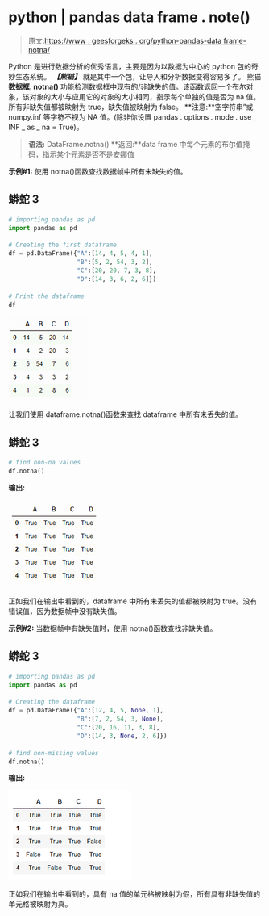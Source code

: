 # python | pandas data frame . note()

> 原文:[https://www . geesforgeks . org/python-pandas-data frame-notna/](https://www.geeksforgeeks.org/python-pandas-dataframe-notna/)

Python 是进行数据分析的优秀语言，主要是因为以数据为中心的 python 包的奇妙生态系统。 ***【熊猫】*** 就是其中一个包，让导入和分析数据变得容易多了。
熊猫**数据框. notna()** 功能检测数据框中现有的/非缺失的值。该函数返回一个布尔对象，该对象的大小与应用它的对象的大小相同，指示每个单独的值是否为 na 值。所有非缺失值都被映射为 true，缺失值被映射为 false。
**注意:**空字符串”或 numpy.inf 等字符不视为 NA 值。(除非你设置 pandas . options . mode . use _ INF _ as _ na = True)。

> **语法:** DataFrame.notna()
> **返回:**data frame 中每个元素的布尔值掩码，指示某个元素是否不是安娜值

**示例#1:** 使用 notna()函数查找数据帧中所有未缺失的值。

## 蟒蛇 3

```py
# importing pandas as pd
import pandas as pd

# Creating the first dataframe
df = pd.DataFrame({"A":[14, 4, 5, 4, 1],
                   "B":[5, 2, 54, 3, 2],
                   "C":[20, 20, 7, 3, 8],
                   "D":[14, 3, 6, 2, 6]})

# Print the dataframe
df
```

![](img/291aa2ed401398537f5e3626ac2c5b81.png)

让我们使用 dataframe.notna()函数来查找 dataframe 中所有未丢失的值。

## 蟒蛇 3

```py
# find non-na values
df.notna()
```

**输出:**

![](img/2eaa26563f67c74e3b59126432e542b5.png)

正如我们在输出中看到的，dataframe 中所有未丢失的值都被映射为 true。没有错误值，因为数据帧中没有缺失值。

**示例#2:** 当数据帧中有缺失值时，使用 notna()函数查找非缺失值。

## 蟒蛇 3

```py
# importing pandas as pd
import pandas as pd

# Creating the dataframe
df = pd.DataFrame({"A":[12, 4, 5, None, 1],
                   "B":[7, 2, 54, 3, None],
                   "C":[20, 16, 11, 3, 8],
                   "D":[14, 3, None, 2, 6]})

# find non-missing values
df.notna()
```

**输出:**

![](img/d9d852d6ab9c2efaaa25b412ce7718a2.png)

正如我们在输出中看到的，具有 na 值的单元格被映射为假，所有具有非缺失值的单元格被映射为真。